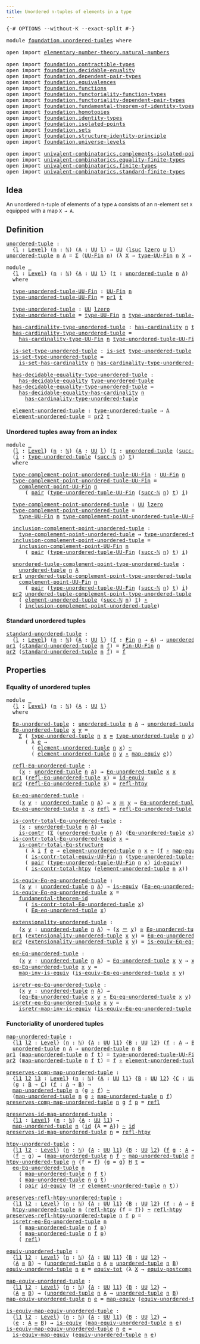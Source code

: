 ```yaml
---
title: Unordered n-tuples of elements in a type
---
```


<pre class="Agda"><a id="66" class="Symbol">{-#</a> <a id="70" class="Keyword">OPTIONS</a> <a id="78" class="Pragma">--without-K</a> <a id="90" class="Pragma">--exact-split</a> <a id="104" class="Symbol">#-}</a>

<a id="109" class="Keyword">module</a> <a id="116" href="foundation.unordered-tuples.html" class="Module">foundation.unordered-tuples</a> <a id="144" class="Keyword">where</a>

<a id="151" class="Keyword">open</a> <a id="156" class="Keyword">import</a> <a id="163" href="elementary-number-theory.natural-numbers.html" class="Module">elementary-number-theory.natural-numbers</a>

<a id="205" class="Keyword">open</a> <a id="210" class="Keyword">import</a> <a id="217" href="foundation.contractible-types.html" class="Module">foundation.contractible-types</a>
<a id="247" class="Keyword">open</a> <a id="252" class="Keyword">import</a> <a id="259" href="foundation.decidable-equality.html" class="Module">foundation.decidable-equality</a>
<a id="289" class="Keyword">open</a> <a id="294" class="Keyword">import</a> <a id="301" href="foundation.dependent-pair-types.html" class="Module">foundation.dependent-pair-types</a>
<a id="333" class="Keyword">open</a> <a id="338" class="Keyword">import</a> <a id="345" href="foundation.equivalences.html" class="Module">foundation.equivalences</a>
<a id="369" class="Keyword">open</a> <a id="374" class="Keyword">import</a> <a id="381" href="foundation.functions.html" class="Module">foundation.functions</a>
<a id="402" class="Keyword">open</a> <a id="407" class="Keyword">import</a> <a id="414" href="foundation.functoriality-function-types.html" class="Module">foundation.functoriality-function-types</a>
<a id="454" class="Keyword">open</a> <a id="459" class="Keyword">import</a> <a id="466" href="foundation.functoriality-dependent-pair-types.html" class="Module">foundation.functoriality-dependent-pair-types</a>
<a id="512" class="Keyword">open</a> <a id="517" class="Keyword">import</a> <a id="524" href="foundation.fundamental-theorem-of-identity-types.html" class="Module">foundation.fundamental-theorem-of-identity-types</a>
<a id="573" class="Keyword">open</a> <a id="578" class="Keyword">import</a> <a id="585" href="foundation.homotopies.html" class="Module">foundation.homotopies</a>
<a id="607" class="Keyword">open</a> <a id="612" class="Keyword">import</a> <a id="619" href="foundation.identity-types.html" class="Module">foundation.identity-types</a>
<a id="645" class="Keyword">open</a> <a id="650" class="Keyword">import</a> <a id="657" href="foundation.isolated-points.html" class="Module">foundation.isolated-points</a>
<a id="684" class="Keyword">open</a> <a id="689" class="Keyword">import</a> <a id="696" href="foundation.sets.html" class="Module">foundation.sets</a>
<a id="712" class="Keyword">open</a> <a id="717" class="Keyword">import</a> <a id="724" href="foundation.structure-identity-principle.html" class="Module">foundation.structure-identity-principle</a>
<a id="764" class="Keyword">open</a> <a id="769" class="Keyword">import</a> <a id="776" href="foundation.universe-levels.html" class="Module">foundation.universe-levels</a>

<a id="804" class="Keyword">open</a> <a id="809" class="Keyword">import</a> <a id="816" href="univalent-combinatorics.complements-isolated-points.html" class="Module">univalent-combinatorics.complements-isolated-points</a>
<a id="868" class="Keyword">open</a> <a id="873" class="Keyword">import</a> <a id="880" href="univalent-combinatorics.equality-finite-types.html" class="Module">univalent-combinatorics.equality-finite-types</a>
<a id="926" class="Keyword">open</a> <a id="931" class="Keyword">import</a> <a id="938" href="univalent-combinatorics.finite-types.html" class="Module">univalent-combinatorics.finite-types</a>
<a id="975" class="Keyword">open</a> <a id="980" class="Keyword">import</a> <a id="987" href="univalent-combinatorics.standard-finite-types.html" class="Module">univalent-combinatorics.standard-finite-types</a>
</pre>
## Idea

An unordered n-tuple of elements of a type `A` consists of an n-element set `X` equipped with a map `X → A`.

## Definition

<pre class="Agda"><a id="unordered-tuple"></a><a id="1180" href="foundation.unordered-tuples.html#1180" class="Function">unordered-tuple</a> <a id="1196" class="Symbol">:</a>
  <a id="1200" class="Symbol">{</a><a id="1201" href="foundation.unordered-tuples.html#1201" class="Bound">l</a> <a id="1203" class="Symbol">:</a> <a id="1205" href="Agda.Primitive.html#597" class="Postulate">Level</a><a id="1210" class="Symbol">}</a> <a id="1212" class="Symbol">(</a><a id="1213" href="foundation.unordered-tuples.html#1213" class="Bound">n</a> <a id="1215" class="Symbol">:</a> <a id="1217" href="elementary-number-theory.natural-numbers.html#1530" class="Datatype">ℕ</a><a id="1218" class="Symbol">)</a> <a id="1220" class="Symbol">(</a><a id="1221" href="foundation.unordered-tuples.html#1221" class="Bound">A</a> <a id="1223" class="Symbol">:</a> <a id="1225" href="foundation-core.universe-levels.html#235" class="Primitive">UU</a> <a id="1228" href="foundation.unordered-tuples.html#1201" class="Bound">l</a><a id="1229" class="Symbol">)</a> <a id="1231" class="Symbol">→</a> <a id="1233" href="foundation-core.universe-levels.html#235" class="Primitive">UU</a> <a id="1236" class="Symbol">(</a><a id="1237" href="Agda.Primitive.html#780" class="Primitive">lsuc</a> <a id="1242" href="Agda.Primitive.html#764" class="Primitive">lzero</a> <a id="1248" href="Agda.Primitive.html#810" class="Primitive Operator">⊔</a> <a id="1250" href="foundation.unordered-tuples.html#1201" class="Bound">l</a><a id="1251" class="Symbol">)</a>
<a id="1253" href="foundation.unordered-tuples.html#1180" class="Function">unordered-tuple</a> <a id="1269" href="foundation.unordered-tuples.html#1269" class="Bound">n</a> <a id="1271" href="foundation.unordered-tuples.html#1271" class="Bound">A</a> <a id="1273" class="Symbol">=</a> <a id="1275" href="foundation-core.dependent-pair-types.html#515" class="Record">Σ</a> <a id="1277" class="Symbol">(</a><a id="1278" href="univalent-combinatorics.finite-types.html#5852" class="Function">UU-Fin</a> <a id="1285" href="foundation.unordered-tuples.html#1269" class="Bound">n</a><a id="1286" class="Symbol">)</a> <a id="1288" class="Symbol">(λ</a> <a id="1291" href="foundation.unordered-tuples.html#1291" class="Bound">X</a> <a id="1293" class="Symbol">→</a> <a id="1295" href="univalent-combinatorics.finite-types.html#5914" class="Function">type-UU-Fin</a> <a id="1307" href="foundation.unordered-tuples.html#1269" class="Bound">n</a> <a id="1309" href="foundation.unordered-tuples.html#1291" class="Bound">X</a> <a id="1311" class="Symbol">→</a> <a id="1313" href="foundation.unordered-tuples.html#1271" class="Bound">A</a><a id="1314" class="Symbol">)</a>

<a id="1317" class="Keyword">module</a> <a id="1324" href="foundation.unordered-tuples.html#1324" class="Module">_</a>
  <a id="1328" class="Symbol">{</a><a id="1329" href="foundation.unordered-tuples.html#1329" class="Bound">l</a> <a id="1331" class="Symbol">:</a> <a id="1333" href="Agda.Primitive.html#597" class="Postulate">Level</a><a id="1338" class="Symbol">}</a> <a id="1340" class="Symbol">(</a><a id="1341" href="foundation.unordered-tuples.html#1341" class="Bound">n</a> <a id="1343" class="Symbol">:</a> <a id="1345" href="elementary-number-theory.natural-numbers.html#1530" class="Datatype">ℕ</a><a id="1346" class="Symbol">)</a> <a id="1348" class="Symbol">{</a><a id="1349" href="foundation.unordered-tuples.html#1349" class="Bound">A</a> <a id="1351" class="Symbol">:</a> <a id="1353" href="foundation-core.universe-levels.html#235" class="Primitive">UU</a> <a id="1356" href="foundation.unordered-tuples.html#1329" class="Bound">l</a><a id="1357" class="Symbol">}</a> <a id="1359" class="Symbol">(</a><a id="1360" href="foundation.unordered-tuples.html#1360" class="Bound">t</a> <a id="1362" class="Symbol">:</a> <a id="1364" href="foundation.unordered-tuples.html#1180" class="Function">unordered-tuple</a> <a id="1380" href="foundation.unordered-tuples.html#1341" class="Bound">n</a> <a id="1382" href="foundation.unordered-tuples.html#1349" class="Bound">A</a><a id="1383" class="Symbol">)</a>
  <a id="1387" class="Keyword">where</a>

  <a id="1396" href="foundation.unordered-tuples.html#1396" class="Function">type-unordered-tuple-UU-Fin</a> <a id="1424" class="Symbol">:</a> <a id="1426" href="univalent-combinatorics.finite-types.html#5852" class="Function">UU-Fin</a> <a id="1433" href="foundation.unordered-tuples.html#1341" class="Bound">n</a>
  <a id="1437" href="foundation.unordered-tuples.html#1396" class="Function">type-unordered-tuple-UU-Fin</a> <a id="1465" class="Symbol">=</a> <a id="1467" href="foundation-core.dependent-pair-types.html#605" class="Field">pr1</a> <a id="1471" href="foundation.unordered-tuples.html#1360" class="Bound">t</a>

  <a id="1476" href="foundation.unordered-tuples.html#1476" class="Function">type-unordered-tuple</a> <a id="1497" class="Symbol">:</a> <a id="1499" href="foundation-core.universe-levels.html#235" class="Primitive">UU</a> <a id="1502" href="Agda.Primitive.html#764" class="Primitive">lzero</a>
  <a id="1510" href="foundation.unordered-tuples.html#1476" class="Function">type-unordered-tuple</a> <a id="1531" class="Symbol">=</a> <a id="1533" href="univalent-combinatorics.finite-types.html#5914" class="Function">type-UU-Fin</a> <a id="1545" href="foundation.unordered-tuples.html#1341" class="Bound">n</a> <a id="1547" href="foundation.unordered-tuples.html#1396" class="Function">type-unordered-tuple-UU-Fin</a>

  <a id="1578" href="foundation.unordered-tuples.html#1578" class="Function">has-cardinality-type-unordered-tuple</a> <a id="1615" class="Symbol">:</a> <a id="1617" href="univalent-combinatorics.finite-types.html#5208" class="Function">has-cardinality</a> <a id="1633" href="foundation.unordered-tuples.html#1341" class="Bound">n</a> <a id="1635" href="foundation.unordered-tuples.html#1476" class="Function">type-unordered-tuple</a>
  <a id="1658" href="foundation.unordered-tuples.html#1578" class="Function">has-cardinality-type-unordered-tuple</a> <a id="1695" class="Symbol">=</a>
    <a id="1701" href="univalent-combinatorics.finite-types.html#5994" class="Function">has-cardinality-type-UU-Fin</a> <a id="1729" href="foundation.unordered-tuples.html#1341" class="Bound">n</a> <a id="1731" href="foundation.unordered-tuples.html#1396" class="Function">type-unordered-tuple-UU-Fin</a>

  <a id="1762" href="foundation.unordered-tuples.html#1762" class="Function">is-set-type-unordered-tuple</a> <a id="1790" class="Symbol">:</a> <a id="1792" href="foundation-core.sets.html#1113" class="Function">is-set</a> <a id="1799" href="foundation.unordered-tuples.html#1476" class="Function">type-unordered-tuple</a>
  <a id="1822" href="foundation.unordered-tuples.html#1762" class="Function">is-set-type-unordered-tuple</a> <a id="1850" class="Symbol">=</a>
    <a id="1856" href="univalent-combinatorics.finite-types.html#14885" class="Function">is-set-has-cardinality</a> <a id="1879" href="foundation.unordered-tuples.html#1341" class="Bound">n</a> <a id="1881" href="foundation.unordered-tuples.html#1578" class="Function">has-cardinality-type-unordered-tuple</a>

  <a id="1921" href="foundation.unordered-tuples.html#1921" class="Function">has-decidable-equality-type-unordered-tuple</a> <a id="1965" class="Symbol">:</a>
    <a id="1971" href="foundation.decidable-equality.html#1796" class="Function">has-decidable-equality</a> <a id="1994" href="foundation.unordered-tuples.html#1476" class="Function">type-unordered-tuple</a>
  <a id="2017" href="foundation.unordered-tuples.html#1921" class="Function">has-decidable-equality-type-unordered-tuple</a> <a id="2061" class="Symbol">=</a>
    <a id="2067" href="univalent-combinatorics.equality-finite-types.html#2182" class="Function">has-decidable-equality-has-cardinality</a> <a id="2106" href="foundation.unordered-tuples.html#1341" class="Bound">n</a>
      <a id="2114" href="foundation.unordered-tuples.html#1578" class="Function">has-cardinality-type-unordered-tuple</a>
      
  <a id="2160" href="foundation.unordered-tuples.html#2160" class="Function">element-unordered-tuple</a> <a id="2184" class="Symbol">:</a> <a id="2186" href="foundation.unordered-tuples.html#1476" class="Function">type-unordered-tuple</a> <a id="2207" class="Symbol">→</a> <a id="2209" href="foundation.unordered-tuples.html#1349" class="Bound">A</a>
  <a id="2213" href="foundation.unordered-tuples.html#2160" class="Function">element-unordered-tuple</a> <a id="2237" class="Symbol">=</a> <a id="2239" href="foundation-core.dependent-pair-types.html#617" class="Field">pr2</a> <a id="2243" href="foundation.unordered-tuples.html#1360" class="Bound">t</a>
</pre>
### Unordered tuples away from an index

<pre class="Agda"><a id="2299" class="Keyword">module</a> <a id="2306" href="foundation.unordered-tuples.html#2306" class="Module">_</a>
  <a id="2310" class="Symbol">{</a><a id="2311" href="foundation.unordered-tuples.html#2311" class="Bound">l</a> <a id="2313" class="Symbol">:</a> <a id="2315" href="Agda.Primitive.html#597" class="Postulate">Level</a><a id="2320" class="Symbol">}</a> <a id="2322" class="Symbol">(</a><a id="2323" href="foundation.unordered-tuples.html#2323" class="Bound">n</a> <a id="2325" class="Symbol">:</a> <a id="2327" href="elementary-number-theory.natural-numbers.html#1530" class="Datatype">ℕ</a><a id="2328" class="Symbol">)</a> <a id="2330" class="Symbol">{</a><a id="2331" href="foundation.unordered-tuples.html#2331" class="Bound">A</a> <a id="2333" class="Symbol">:</a> <a id="2335" href="foundation-core.universe-levels.html#235" class="Primitive">UU</a> <a id="2338" href="foundation.unordered-tuples.html#2311" class="Bound">l</a><a id="2339" class="Symbol">}</a> <a id="2341" class="Symbol">(</a><a id="2342" href="foundation.unordered-tuples.html#2342" class="Bound">t</a> <a id="2344" class="Symbol">:</a> <a id="2346" href="foundation.unordered-tuples.html#1180" class="Function">unordered-tuple</a> <a id="2362" class="Symbol">(</a><a id="2363" href="elementary-number-theory.natural-numbers.html#1564" class="InductiveConstructor">succ-ℕ</a> <a id="2370" href="foundation.unordered-tuples.html#2323" class="Bound">n</a><a id="2371" class="Symbol">)</a> <a id="2373" href="foundation.unordered-tuples.html#2331" class="Bound">A</a><a id="2374" class="Symbol">)</a>
  <a id="2378" class="Symbol">(</a><a id="2379" href="foundation.unordered-tuples.html#2379" class="Bound">i</a> <a id="2381" class="Symbol">:</a> <a id="2383" href="foundation.unordered-tuples.html#1476" class="Function">type-unordered-tuple</a> <a id="2404" class="Symbol">(</a><a id="2405" href="elementary-number-theory.natural-numbers.html#1564" class="InductiveConstructor">succ-ℕ</a> <a id="2412" href="foundation.unordered-tuples.html#2323" class="Bound">n</a><a id="2413" class="Symbol">)</a> <a id="2415" href="foundation.unordered-tuples.html#2342" class="Bound">t</a><a id="2416" class="Symbol">)</a>
  <a id="2420" class="Keyword">where</a>

  <a id="2429" href="foundation.unordered-tuples.html#2429" class="Function">type-complement-point-unordered-tuple-UU-Fin</a> <a id="2474" class="Symbol">:</a> <a id="2476" href="univalent-combinatorics.finite-types.html#5852" class="Function">UU-Fin</a> <a id="2483" href="foundation.unordered-tuples.html#2323" class="Bound">n</a>
  <a id="2487" href="foundation.unordered-tuples.html#2429" class="Function">type-complement-point-unordered-tuple-UU-Fin</a> <a id="2532" class="Symbol">=</a>
    <a id="2538" href="univalent-combinatorics.complements-isolated-points.html#4996" class="Function">complement-point-UU-Fin</a> <a id="2562" href="foundation.unordered-tuples.html#2323" class="Bound">n</a>
      <a id="2570" class="Symbol">(</a> <a id="2572" href="foundation-core.dependent-pair-types.html#588" class="InductiveConstructor">pair</a> <a id="2577" class="Symbol">(</a><a id="2578" href="foundation.unordered-tuples.html#1396" class="Function">type-unordered-tuple-UU-Fin</a> <a id="2606" class="Symbol">(</a><a id="2607" href="elementary-number-theory.natural-numbers.html#1564" class="InductiveConstructor">succ-ℕ</a> <a id="2614" href="foundation.unordered-tuples.html#2323" class="Bound">n</a><a id="2615" class="Symbol">)</a> <a id="2617" href="foundation.unordered-tuples.html#2342" class="Bound">t</a><a id="2618" class="Symbol">)</a> <a id="2620" href="foundation.unordered-tuples.html#2379" class="Bound">i</a><a id="2621" class="Symbol">)</a>

  <a id="2626" href="foundation.unordered-tuples.html#2626" class="Function">type-complement-point-unordered-tuple</a> <a id="2664" class="Symbol">:</a> <a id="2666" href="foundation-core.universe-levels.html#235" class="Primitive">UU</a> <a id="2669" href="Agda.Primitive.html#764" class="Primitive">lzero</a>
  <a id="2677" href="foundation.unordered-tuples.html#2626" class="Function">type-complement-point-unordered-tuple</a> <a id="2715" class="Symbol">=</a>
    <a id="2721" href="univalent-combinatorics.finite-types.html#5914" class="Function">type-UU-Fin</a> <a id="2733" href="foundation.unordered-tuples.html#2323" class="Bound">n</a> <a id="2735" href="foundation.unordered-tuples.html#2429" class="Function">type-complement-point-unordered-tuple-UU-Fin</a>

  <a id="2783" href="foundation.unordered-tuples.html#2783" class="Function">inclusion-complement-point-unordered-tuple</a> <a id="2826" class="Symbol">:</a>
    <a id="2832" href="foundation.unordered-tuples.html#2626" class="Function">type-complement-point-unordered-tuple</a> <a id="2870" class="Symbol">→</a> <a id="2872" href="foundation.unordered-tuples.html#1476" class="Function">type-unordered-tuple</a> <a id="2893" class="Symbol">(</a><a id="2894" href="elementary-number-theory.natural-numbers.html#1564" class="InductiveConstructor">succ-ℕ</a> <a id="2901" href="foundation.unordered-tuples.html#2323" class="Bound">n</a><a id="2902" class="Symbol">)</a> <a id="2904" href="foundation.unordered-tuples.html#2342" class="Bound">t</a>
  <a id="2908" href="foundation.unordered-tuples.html#2783" class="Function">inclusion-complement-point-unordered-tuple</a> <a id="2951" class="Symbol">=</a>
    <a id="2957" href="univalent-combinatorics.complements-isolated-points.html#5153" class="Function">inclusion-complement-point-UU-Fin</a> <a id="2991" href="foundation.unordered-tuples.html#2323" class="Bound">n</a>
      <a id="2999" class="Symbol">(</a> <a id="3001" href="foundation-core.dependent-pair-types.html#588" class="InductiveConstructor">pair</a> <a id="3006" class="Symbol">(</a><a id="3007" href="foundation.unordered-tuples.html#1396" class="Function">type-unordered-tuple-UU-Fin</a> <a id="3035" class="Symbol">(</a><a id="3036" href="elementary-number-theory.natural-numbers.html#1564" class="InductiveConstructor">succ-ℕ</a> <a id="3043" href="foundation.unordered-tuples.html#2323" class="Bound">n</a><a id="3044" class="Symbol">)</a> <a id="3046" href="foundation.unordered-tuples.html#2342" class="Bound">t</a><a id="3047" class="Symbol">)</a> <a id="3049" href="foundation.unordered-tuples.html#2379" class="Bound">i</a><a id="3050" class="Symbol">)</a>

  <a id="3055" href="foundation.unordered-tuples.html#3055" class="Function">unordered-tuple-complement-point-type-unordered-tuple</a> <a id="3109" class="Symbol">:</a>
    <a id="3115" href="foundation.unordered-tuples.html#1180" class="Function">unordered-tuple</a> <a id="3131" href="foundation.unordered-tuples.html#2323" class="Bound">n</a> <a id="3133" href="foundation.unordered-tuples.html#2331" class="Bound">A</a>
  <a id="3137" href="foundation-core.dependent-pair-types.html#605" class="Field">pr1</a> <a id="3141" href="foundation.unordered-tuples.html#3055" class="Function">unordered-tuple-complement-point-type-unordered-tuple</a> <a id="3195" class="Symbol">=</a>
    <a id="3201" href="univalent-combinatorics.complements-isolated-points.html#4996" class="Function">complement-point-UU-Fin</a> <a id="3225" href="foundation.unordered-tuples.html#2323" class="Bound">n</a>
      <a id="3233" class="Symbol">(</a> <a id="3235" href="foundation-core.dependent-pair-types.html#588" class="InductiveConstructor">pair</a> <a id="3240" class="Symbol">(</a><a id="3241" href="foundation.unordered-tuples.html#1396" class="Function">type-unordered-tuple-UU-Fin</a> <a id="3269" class="Symbol">(</a><a id="3270" href="elementary-number-theory.natural-numbers.html#1564" class="InductiveConstructor">succ-ℕ</a> <a id="3277" href="foundation.unordered-tuples.html#2323" class="Bound">n</a><a id="3278" class="Symbol">)</a> <a id="3280" href="foundation.unordered-tuples.html#2342" class="Bound">t</a><a id="3281" class="Symbol">)</a> <a id="3283" href="foundation.unordered-tuples.html#2379" class="Bound">i</a><a id="3284" class="Symbol">)</a>
  <a id="3288" href="foundation-core.dependent-pair-types.html#617" class="Field">pr2</a> <a id="3292" href="foundation.unordered-tuples.html#3055" class="Function">unordered-tuple-complement-point-type-unordered-tuple</a> <a id="3346" class="Symbol">=</a>
    <a id="3352" class="Symbol">(</a> <a id="3354" href="foundation.unordered-tuples.html#2160" class="Function">element-unordered-tuple</a> <a id="3378" class="Symbol">(</a><a id="3379" href="elementary-number-theory.natural-numbers.html#1564" class="InductiveConstructor">succ-ℕ</a> <a id="3386" href="foundation.unordered-tuples.html#2323" class="Bound">n</a><a id="3387" class="Symbol">)</a> <a id="3389" href="foundation.unordered-tuples.html#2342" class="Bound">t</a><a id="3390" class="Symbol">)</a> <a id="3392" href="foundation-core.functions.html#420" class="Function Operator">∘</a>
    <a id="3398" class="Symbol">(</a> <a id="3400" href="foundation.unordered-tuples.html#2783" class="Function">inclusion-complement-point-unordered-tuple</a><a id="3442" class="Symbol">)</a>
</pre>
### Standard unordered tuples

<pre class="Agda"><a id="standard-unordered-tuple"></a><a id="3488" href="foundation.unordered-tuples.html#3488" class="Function">standard-unordered-tuple</a> <a id="3513" class="Symbol">:</a>
  <a id="3517" class="Symbol">{</a><a id="3518" href="foundation.unordered-tuples.html#3518" class="Bound">l</a> <a id="3520" class="Symbol">:</a> <a id="3522" href="Agda.Primitive.html#597" class="Postulate">Level</a><a id="3527" class="Symbol">}</a> <a id="3529" class="Symbol">(</a><a id="3530" href="foundation.unordered-tuples.html#3530" class="Bound">n</a> <a id="3532" class="Symbol">:</a> <a id="3534" href="elementary-number-theory.natural-numbers.html#1530" class="Datatype">ℕ</a><a id="3535" class="Symbol">)</a> <a id="3537" class="Symbol">{</a><a id="3538" href="foundation.unordered-tuples.html#3538" class="Bound">A</a> <a id="3540" class="Symbol">:</a> <a id="3542" href="foundation-core.universe-levels.html#235" class="Primitive">UU</a> <a id="3545" href="foundation.unordered-tuples.html#3518" class="Bound">l</a><a id="3546" class="Symbol">}</a> <a id="3548" class="Symbol">(</a><a id="3549" href="foundation.unordered-tuples.html#3549" class="Bound">f</a> <a id="3551" class="Symbol">:</a> <a id="3553" href="univalent-combinatorics.standard-finite-types.html#2393" class="Function">Fin</a> <a id="3557" href="foundation.unordered-tuples.html#3530" class="Bound">n</a> <a id="3559" class="Symbol">→</a> <a id="3561" href="foundation.unordered-tuples.html#3538" class="Bound">A</a><a id="3562" class="Symbol">)</a> <a id="3564" class="Symbol">→</a> <a id="3566" href="foundation.unordered-tuples.html#1180" class="Function">unordered-tuple</a> <a id="3582" href="foundation.unordered-tuples.html#3530" class="Bound">n</a> <a id="3584" href="foundation.unordered-tuples.html#3538" class="Bound">A</a>
<a id="3586" href="foundation-core.dependent-pair-types.html#605" class="Field">pr1</a> <a id="3590" class="Symbol">(</a><a id="3591" href="foundation.unordered-tuples.html#3488" class="Function">standard-unordered-tuple</a> <a id="3616" href="foundation.unordered-tuples.html#3616" class="Bound">n</a> <a id="3618" href="foundation.unordered-tuples.html#3618" class="Bound">f</a><a id="3619" class="Symbol">)</a> <a id="3621" class="Symbol">=</a> <a id="3623" href="univalent-combinatorics.finite-types.html#9696" class="Function">Fin-UU-Fin</a> <a id="3634" href="foundation.unordered-tuples.html#3616" class="Bound">n</a>
<a id="3636" href="foundation-core.dependent-pair-types.html#617" class="Field">pr2</a> <a id="3640" class="Symbol">(</a><a id="3641" href="foundation.unordered-tuples.html#3488" class="Function">standard-unordered-tuple</a> <a id="3666" href="foundation.unordered-tuples.html#3666" class="Bound">n</a> <a id="3668" href="foundation.unordered-tuples.html#3668" class="Bound">f</a><a id="3669" class="Symbol">)</a> <a id="3671" class="Symbol">=</a> <a id="3673" href="foundation.unordered-tuples.html#3668" class="Bound">f</a>
</pre>
## Properties

### Equality of unordered tuples

<pre class="Agda"><a id="3737" class="Keyword">module</a> <a id="3744" href="foundation.unordered-tuples.html#3744" class="Module">_</a>
  <a id="3748" class="Symbol">{</a><a id="3749" href="foundation.unordered-tuples.html#3749" class="Bound">l</a> <a id="3751" class="Symbol">:</a> <a id="3753" href="Agda.Primitive.html#597" class="Postulate">Level</a><a id="3758" class="Symbol">}</a> <a id="3760" class="Symbol">(</a><a id="3761" href="foundation.unordered-tuples.html#3761" class="Bound">n</a> <a id="3763" class="Symbol">:</a> <a id="3765" href="elementary-number-theory.natural-numbers.html#1530" class="Datatype">ℕ</a><a id="3766" class="Symbol">)</a> <a id="3768" class="Symbol">{</a><a id="3769" href="foundation.unordered-tuples.html#3769" class="Bound">A</a> <a id="3771" class="Symbol">:</a> <a id="3773" href="foundation-core.universe-levels.html#235" class="Primitive">UU</a> <a id="3776" href="foundation.unordered-tuples.html#3749" class="Bound">l</a><a id="3777" class="Symbol">}</a>
  <a id="3781" class="Keyword">where</a>
  
  <a id="3792" href="foundation.unordered-tuples.html#3792" class="Function">Eq-unordered-tuple</a> <a id="3811" class="Symbol">:</a> <a id="3813" href="foundation.unordered-tuples.html#1180" class="Function">unordered-tuple</a> <a id="3829" href="foundation.unordered-tuples.html#3761" class="Bound">n</a> <a id="3831" href="foundation.unordered-tuples.html#3769" class="Bound">A</a> <a id="3833" class="Symbol">→</a> <a id="3835" href="foundation.unordered-tuples.html#1180" class="Function">unordered-tuple</a> <a id="3851" href="foundation.unordered-tuples.html#3761" class="Bound">n</a> <a id="3853" href="foundation.unordered-tuples.html#3769" class="Bound">A</a> <a id="3855" class="Symbol">→</a> <a id="3857" href="foundation-core.universe-levels.html#235" class="Primitive">UU</a> <a id="3860" href="foundation.unordered-tuples.html#3749" class="Bound">l</a>
  <a id="3864" href="foundation.unordered-tuples.html#3792" class="Function">Eq-unordered-tuple</a> <a id="3883" href="foundation.unordered-tuples.html#3883" class="Bound">x</a> <a id="3885" href="foundation.unordered-tuples.html#3885" class="Bound">y</a> <a id="3887" class="Symbol">=</a>
    <a id="3893" href="foundation-core.dependent-pair-types.html#515" class="Record">Σ</a> <a id="3895" class="Symbol">(</a> <a id="3897" href="foundation.unordered-tuples.html#1476" class="Function">type-unordered-tuple</a> <a id="3918" href="foundation.unordered-tuples.html#3761" class="Bound">n</a> <a id="3920" href="foundation.unordered-tuples.html#3883" class="Bound">x</a> <a id="3922" href="foundation-core.equivalences.html#1621" class="Function Operator">≃</a> <a id="3924" href="foundation.unordered-tuples.html#1476" class="Function">type-unordered-tuple</a> <a id="3945" href="foundation.unordered-tuples.html#3761" class="Bound">n</a> <a id="3947" href="foundation.unordered-tuples.html#3885" class="Bound">y</a><a id="3948" class="Symbol">)</a>
      <a id="3956" class="Symbol">(</a> <a id="3958" class="Symbol">λ</a> <a id="3960" href="foundation.unordered-tuples.html#3960" class="Bound">e</a> <a id="3962" class="Symbol">→</a>
        <a id="3972" class="Symbol">(</a> <a id="3974" href="foundation.unordered-tuples.html#2160" class="Function">element-unordered-tuple</a> <a id="3998" href="foundation.unordered-tuples.html#3761" class="Bound">n</a> <a id="4000" href="foundation.unordered-tuples.html#3883" class="Bound">x</a><a id="4001" class="Symbol">)</a> <a id="4003" href="foundation-core.homotopies.html#1249" class="Function Operator">~</a>
        <a id="4013" class="Symbol">(</a> <a id="4015" href="foundation.unordered-tuples.html#2160" class="Function">element-unordered-tuple</a> <a id="4039" href="foundation.unordered-tuples.html#3761" class="Bound">n</a> <a id="4041" href="foundation.unordered-tuples.html#3885" class="Bound">y</a> <a id="4043" href="foundation-core.functions.html#420" class="Function Operator">∘</a> <a id="4045" href="foundation-core.equivalences.html#1821" class="Function">map-equiv</a> <a id="4055" href="foundation.unordered-tuples.html#3960" class="Bound">e</a><a id="4056" class="Symbol">))</a>

  <a id="4062" href="foundation.unordered-tuples.html#4062" class="Function">refl-Eq-unordered-tuple</a> <a id="4086" class="Symbol">:</a>
    <a id="4092" class="Symbol">(</a><a id="4093" href="foundation.unordered-tuples.html#4093" class="Bound">x</a> <a id="4095" class="Symbol">:</a> <a id="4097" href="foundation.unordered-tuples.html#1180" class="Function">unordered-tuple</a> <a id="4113" href="foundation.unordered-tuples.html#3761" class="Bound">n</a> <a id="4115" href="foundation.unordered-tuples.html#3769" class="Bound">A</a><a id="4116" class="Symbol">)</a> <a id="4118" class="Symbol">→</a> <a id="4120" href="foundation.unordered-tuples.html#3792" class="Function">Eq-unordered-tuple</a> <a id="4139" href="foundation.unordered-tuples.html#4093" class="Bound">x</a> <a id="4141" href="foundation.unordered-tuples.html#4093" class="Bound">x</a>
  <a id="4145" href="foundation-core.dependent-pair-types.html#605" class="Field">pr1</a> <a id="4149" class="Symbol">(</a><a id="4150" href="foundation.unordered-tuples.html#4062" class="Function">refl-Eq-unordered-tuple</a> <a id="4174" href="foundation.unordered-tuples.html#4174" class="Bound">x</a><a id="4175" class="Symbol">)</a> <a id="4177" class="Symbol">=</a> <a id="4179" href="foundation-core.equivalences.html#2494" class="Function">id-equiv</a>
  <a id="4190" href="foundation-core.dependent-pair-types.html#617" class="Field">pr2</a> <a id="4194" class="Symbol">(</a><a id="4195" href="foundation.unordered-tuples.html#4062" class="Function">refl-Eq-unordered-tuple</a> <a id="4219" href="foundation.unordered-tuples.html#4219" class="Bound">x</a><a id="4220" class="Symbol">)</a> <a id="4222" class="Symbol">=</a> <a id="4224" href="foundation-core.homotopies.html#1368" class="Function">refl-htpy</a>

  <a id="4237" href="foundation.unordered-tuples.html#4237" class="Function">Eq-eq-unordered-tuple</a> <a id="4259" class="Symbol">:</a>
    <a id="4265" class="Symbol">(</a><a id="4266" href="foundation.unordered-tuples.html#4266" class="Bound">x</a> <a id="4268" href="foundation.unordered-tuples.html#4268" class="Bound">y</a> <a id="4270" class="Symbol">:</a> <a id="4272" href="foundation.unordered-tuples.html#1180" class="Function">unordered-tuple</a> <a id="4288" href="foundation.unordered-tuples.html#3761" class="Bound">n</a> <a id="4290" href="foundation.unordered-tuples.html#3769" class="Bound">A</a><a id="4291" class="Symbol">)</a> <a id="4293" class="Symbol">→</a> <a id="4295" href="foundation.unordered-tuples.html#4266" class="Bound">x</a> <a id="4297" href="foundation-core.identity-types.html#1865" class="Function Operator">＝</a> <a id="4299" href="foundation.unordered-tuples.html#4268" class="Bound">y</a> <a id="4301" class="Symbol">→</a> <a id="4303" href="foundation.unordered-tuples.html#3792" class="Function">Eq-unordered-tuple</a> <a id="4322" href="foundation.unordered-tuples.html#4266" class="Bound">x</a> <a id="4324" href="foundation.unordered-tuples.html#4268" class="Bound">y</a>
  <a id="4328" href="foundation.unordered-tuples.html#4237" class="Function">Eq-eq-unordered-tuple</a> <a id="4350" href="foundation.unordered-tuples.html#4350" class="Bound">x</a> <a id="4352" class="DottedPattern Symbol">.</a><a id="4353" href="foundation.unordered-tuples.html#4350" class="DottedPattern Bound">x</a> <a id="4355" href="foundation-core.identity-types.html#1820" class="InductiveConstructor">refl</a> <a id="4360" class="Symbol">=</a> <a id="4362" href="foundation.unordered-tuples.html#4062" class="Function">refl-Eq-unordered-tuple</a> <a id="4386" href="foundation.unordered-tuples.html#4350" class="Bound">x</a>

  <a id="4391" href="foundation.unordered-tuples.html#4391" class="Function">is-contr-total-Eq-unordered-tuple</a> <a id="4425" class="Symbol">:</a>
    <a id="4431" class="Symbol">(</a><a id="4432" href="foundation.unordered-tuples.html#4432" class="Bound">x</a> <a id="4434" class="Symbol">:</a> <a id="4436" href="foundation.unordered-tuples.html#1180" class="Function">unordered-tuple</a> <a id="4452" href="foundation.unordered-tuples.html#3761" class="Bound">n</a> <a id="4454" href="foundation.unordered-tuples.html#3769" class="Bound">A</a><a id="4455" class="Symbol">)</a> <a id="4457" class="Symbol">→</a>
    <a id="4463" href="foundation-core.contractible-types.html#1006" class="Function">is-contr</a> <a id="4472" class="Symbol">(</a><a id="4473" href="foundation-core.dependent-pair-types.html#515" class="Record">Σ</a> <a id="4475" class="Symbol">(</a><a id="4476" href="foundation.unordered-tuples.html#1180" class="Function">unordered-tuple</a> <a id="4492" href="foundation.unordered-tuples.html#3761" class="Bound">n</a> <a id="4494" href="foundation.unordered-tuples.html#3769" class="Bound">A</a><a id="4495" class="Symbol">)</a> <a id="4497" class="Symbol">(</a><a id="4498" href="foundation.unordered-tuples.html#3792" class="Function">Eq-unordered-tuple</a> <a id="4517" href="foundation.unordered-tuples.html#4432" class="Bound">x</a><a id="4518" class="Symbol">))</a>
  <a id="4523" href="foundation.unordered-tuples.html#4391" class="Function">is-contr-total-Eq-unordered-tuple</a> <a id="4557" href="foundation.unordered-tuples.html#4557" class="Bound">x</a> <a id="4559" class="Symbol">=</a>
    <a id="4565" href="foundation.structure-identity-principle.html#1355" class="Function">is-contr-total-Eq-structure</a>
      <a id="4599" class="Symbol">(</a> <a id="4601" class="Symbol">λ</a> <a id="4603" href="foundation.unordered-tuples.html#4603" class="Bound">i</a> <a id="4605" href="foundation.unordered-tuples.html#4605" class="Bound">f</a> <a id="4607" href="foundation.unordered-tuples.html#4607" class="Bound">e</a> <a id="4609" class="Symbol">→</a> <a id="4611" href="foundation.unordered-tuples.html#2160" class="Function">element-unordered-tuple</a> <a id="4635" href="foundation.unordered-tuples.html#3761" class="Bound">n</a> <a id="4637" href="foundation.unordered-tuples.html#4557" class="Bound">x</a> <a id="4639" href="foundation-core.homotopies.html#1249" class="Function Operator">~</a> <a id="4641" class="Symbol">(</a><a id="4642" href="foundation.unordered-tuples.html#4605" class="Bound">f</a> <a id="4644" href="foundation-core.functions.html#420" class="Function Operator">∘</a> <a id="4646" href="foundation-core.equivalences.html#1821" class="Function">map-equiv</a> <a id="4656" href="foundation.unordered-tuples.html#4607" class="Bound">e</a><a id="4657" class="Symbol">))</a>
      <a id="4666" class="Symbol">(</a> <a id="4668" href="univalent-combinatorics.finite-types.html#22802" class="Function">is-contr-total-equiv-UU-Fin</a> <a id="4696" href="foundation.unordered-tuples.html#3761" class="Bound">n</a> <a id="4698" class="Symbol">(</a><a id="4699" href="foundation.unordered-tuples.html#1396" class="Function">type-unordered-tuple-UU-Fin</a> <a id="4727" href="foundation.unordered-tuples.html#3761" class="Bound">n</a> <a id="4729" href="foundation.unordered-tuples.html#4557" class="Bound">x</a><a id="4730" class="Symbol">))</a>
      <a id="4739" class="Symbol">(</a> <a id="4741" href="foundation-core.dependent-pair-types.html#588" class="InductiveConstructor">pair</a> <a id="4746" class="Symbol">(</a><a id="4747" href="foundation.unordered-tuples.html#1396" class="Function">type-unordered-tuple-UU-Fin</a> <a id="4775" href="foundation.unordered-tuples.html#3761" class="Bound">n</a> <a id="4777" href="foundation.unordered-tuples.html#4557" class="Bound">x</a><a id="4778" class="Symbol">)</a> <a id="4780" href="foundation-core.equivalences.html#2494" class="Function">id-equiv</a><a id="4788" class="Symbol">)</a>
      <a id="4796" class="Symbol">(</a> <a id="4798" href="foundation.homotopies.html#3155" class="Function">is-contr-total-htpy</a> <a id="4818" class="Symbol">(</a><a id="4819" href="foundation.unordered-tuples.html#2160" class="Function">element-unordered-tuple</a> <a id="4843" href="foundation.unordered-tuples.html#3761" class="Bound">n</a> <a id="4845" href="foundation.unordered-tuples.html#4557" class="Bound">x</a><a id="4846" class="Symbol">))</a>

  <a id="4852" href="foundation.unordered-tuples.html#4852" class="Function">is-equiv-Eq-eq-unordered-tuple</a> <a id="4883" class="Symbol">:</a>
    <a id="4889" class="Symbol">(</a><a id="4890" href="foundation.unordered-tuples.html#4890" class="Bound">x</a> <a id="4892" href="foundation.unordered-tuples.html#4892" class="Bound">y</a> <a id="4894" class="Symbol">:</a> <a id="4896" href="foundation.unordered-tuples.html#1180" class="Function">unordered-tuple</a> <a id="4912" href="foundation.unordered-tuples.html#3761" class="Bound">n</a> <a id="4914" href="foundation.unordered-tuples.html#3769" class="Bound">A</a><a id="4915" class="Symbol">)</a> <a id="4917" class="Symbol">→</a> <a id="4919" href="foundation-core.equivalences.html#1556" class="Function">is-equiv</a> <a id="4928" class="Symbol">(</a><a id="4929" href="foundation.unordered-tuples.html#4237" class="Function">Eq-eq-unordered-tuple</a> <a id="4951" href="foundation.unordered-tuples.html#4890" class="Bound">x</a> <a id="4953" href="foundation.unordered-tuples.html#4892" class="Bound">y</a><a id="4954" class="Symbol">)</a>
  <a id="4958" href="foundation.unordered-tuples.html#4852" class="Function">is-equiv-Eq-eq-unordered-tuple</a> <a id="4989" href="foundation.unordered-tuples.html#4989" class="Bound">x</a> <a id="4991" class="Symbol">=</a>
    <a id="4997" href="foundation-core.fundamental-theorem-of-identity-types.html#1894" class="Function">fundamental-theorem-id</a>
      <a id="5026" class="Symbol">(</a> <a id="5028" href="foundation.unordered-tuples.html#4391" class="Function">is-contr-total-Eq-unordered-tuple</a> <a id="5062" href="foundation.unordered-tuples.html#4989" class="Bound">x</a><a id="5063" class="Symbol">)</a>
      <a id="5071" class="Symbol">(</a> <a id="5073" href="foundation.unordered-tuples.html#4237" class="Function">Eq-eq-unordered-tuple</a> <a id="5095" href="foundation.unordered-tuples.html#4989" class="Bound">x</a><a id="5096" class="Symbol">)</a>

  <a id="5101" href="foundation.unordered-tuples.html#5101" class="Function">extensionality-unordered-tuple</a> <a id="5132" class="Symbol">:</a>
    <a id="5138" class="Symbol">(</a><a id="5139" href="foundation.unordered-tuples.html#5139" class="Bound">x</a> <a id="5141" href="foundation.unordered-tuples.html#5141" class="Bound">y</a> <a id="5143" class="Symbol">:</a> <a id="5145" href="foundation.unordered-tuples.html#1180" class="Function">unordered-tuple</a> <a id="5161" href="foundation.unordered-tuples.html#3761" class="Bound">n</a> <a id="5163" href="foundation.unordered-tuples.html#3769" class="Bound">A</a><a id="5164" class="Symbol">)</a> <a id="5166" class="Symbol">→</a> <a id="5168" class="Symbol">(</a><a id="5169" href="foundation.unordered-tuples.html#5139" class="Bound">x</a> <a id="5171" href="foundation-core.identity-types.html#1865" class="Function Operator">＝</a> <a id="5173" href="foundation.unordered-tuples.html#5141" class="Bound">y</a><a id="5174" class="Symbol">)</a> <a id="5176" href="foundation-core.equivalences.html#1621" class="Function Operator">≃</a> <a id="5178" href="foundation.unordered-tuples.html#3792" class="Function">Eq-unordered-tuple</a> <a id="5197" href="foundation.unordered-tuples.html#5139" class="Bound">x</a> <a id="5199" href="foundation.unordered-tuples.html#5141" class="Bound">y</a>
  <a id="5203" href="foundation-core.dependent-pair-types.html#605" class="Field">pr1</a> <a id="5207" class="Symbol">(</a><a id="5208" href="foundation.unordered-tuples.html#5101" class="Function">extensionality-unordered-tuple</a> <a id="5239" href="foundation.unordered-tuples.html#5239" class="Bound">x</a> <a id="5241" href="foundation.unordered-tuples.html#5241" class="Bound">y</a><a id="5242" class="Symbol">)</a> <a id="5244" class="Symbol">=</a> <a id="5246" href="foundation.unordered-tuples.html#4237" class="Function">Eq-eq-unordered-tuple</a> <a id="5268" href="foundation.unordered-tuples.html#5239" class="Bound">x</a> <a id="5270" href="foundation.unordered-tuples.html#5241" class="Bound">y</a>
  <a id="5274" href="foundation-core.dependent-pair-types.html#617" class="Field">pr2</a> <a id="5278" class="Symbol">(</a><a id="5279" href="foundation.unordered-tuples.html#5101" class="Function">extensionality-unordered-tuple</a> <a id="5310" href="foundation.unordered-tuples.html#5310" class="Bound">x</a> <a id="5312" href="foundation.unordered-tuples.html#5312" class="Bound">y</a><a id="5313" class="Symbol">)</a> <a id="5315" class="Symbol">=</a> <a id="5317" href="foundation.unordered-tuples.html#4852" class="Function">is-equiv-Eq-eq-unordered-tuple</a> <a id="5348" href="foundation.unordered-tuples.html#5310" class="Bound">x</a> <a id="5350" href="foundation.unordered-tuples.html#5312" class="Bound">y</a>

  <a id="5355" href="foundation.unordered-tuples.html#5355" class="Function">eq-Eq-unordered-tuple</a> <a id="5377" class="Symbol">:</a>
    <a id="5383" class="Symbol">(</a><a id="5384" href="foundation.unordered-tuples.html#5384" class="Bound">x</a> <a id="5386" href="foundation.unordered-tuples.html#5386" class="Bound">y</a> <a id="5388" class="Symbol">:</a> <a id="5390" href="foundation.unordered-tuples.html#1180" class="Function">unordered-tuple</a> <a id="5406" href="foundation.unordered-tuples.html#3761" class="Bound">n</a> <a id="5408" href="foundation.unordered-tuples.html#3769" class="Bound">A</a><a id="5409" class="Symbol">)</a> <a id="5411" class="Symbol">→</a> <a id="5413" href="foundation.unordered-tuples.html#3792" class="Function">Eq-unordered-tuple</a> <a id="5432" href="foundation.unordered-tuples.html#5384" class="Bound">x</a> <a id="5434" href="foundation.unordered-tuples.html#5386" class="Bound">y</a> <a id="5436" class="Symbol">→</a> <a id="5438" href="foundation.unordered-tuples.html#5384" class="Bound">x</a> <a id="5440" href="foundation-core.identity-types.html#1865" class="Function Operator">＝</a> <a id="5442" href="foundation.unordered-tuples.html#5386" class="Bound">y</a>
  <a id="5446" href="foundation.unordered-tuples.html#5355" class="Function">eq-Eq-unordered-tuple</a> <a id="5468" href="foundation.unordered-tuples.html#5468" class="Bound">x</a> <a id="5470" href="foundation.unordered-tuples.html#5470" class="Bound">y</a> <a id="5472" class="Symbol">=</a>
    <a id="5478" href="foundation-core.equivalences.html#4187" class="Function">map-inv-is-equiv</a> <a id="5495" class="Symbol">(</a><a id="5496" href="foundation.unordered-tuples.html#4852" class="Function">is-equiv-Eq-eq-unordered-tuple</a> <a id="5527" href="foundation.unordered-tuples.html#5468" class="Bound">x</a> <a id="5529" href="foundation.unordered-tuples.html#5470" class="Bound">y</a><a id="5530" class="Symbol">)</a>

  <a id="5535" href="foundation.unordered-tuples.html#5535" class="Function">isretr-eq-Eq-unordered-tuple</a> <a id="5564" class="Symbol">:</a>
    <a id="5570" class="Symbol">(</a><a id="5571" href="foundation.unordered-tuples.html#5571" class="Bound">x</a> <a id="5573" href="foundation.unordered-tuples.html#5573" class="Bound">y</a> <a id="5575" class="Symbol">:</a> <a id="5577" href="foundation.unordered-tuples.html#1180" class="Function">unordered-tuple</a> <a id="5593" href="foundation.unordered-tuples.html#3761" class="Bound">n</a> <a id="5595" href="foundation.unordered-tuples.html#3769" class="Bound">A</a><a id="5596" class="Symbol">)</a> <a id="5598" class="Symbol">→</a>
    <a id="5604" class="Symbol">(</a><a id="5605" href="foundation.unordered-tuples.html#5355" class="Function">eq-Eq-unordered-tuple</a> <a id="5627" href="foundation.unordered-tuples.html#5571" class="Bound">x</a> <a id="5629" href="foundation.unordered-tuples.html#5573" class="Bound">y</a> <a id="5631" href="foundation-core.functions.html#420" class="Function Operator">∘</a> <a id="5633" href="foundation.unordered-tuples.html#4237" class="Function">Eq-eq-unordered-tuple</a> <a id="5655" href="foundation.unordered-tuples.html#5571" class="Bound">x</a> <a id="5657" href="foundation.unordered-tuples.html#5573" class="Bound">y</a><a id="5658" class="Symbol">)</a> <a id="5660" href="foundation-core.homotopies.html#1249" class="Function Operator">~</a> <a id="5662" href="foundation-core.functions.html#322" class="Function">id</a>
  <a id="5667" href="foundation.unordered-tuples.html#5535" class="Function">isretr-eq-Eq-unordered-tuple</a> <a id="5696" href="foundation.unordered-tuples.html#5696" class="Bound">x</a> <a id="5698" href="foundation.unordered-tuples.html#5698" class="Bound">y</a> <a id="5700" class="Symbol">=</a>
    <a id="5706" href="foundation-core.equivalences.html#4395" class="Function">isretr-map-inv-is-equiv</a> <a id="5730" class="Symbol">(</a><a id="5731" href="foundation.unordered-tuples.html#4852" class="Function">is-equiv-Eq-eq-unordered-tuple</a> <a id="5762" href="foundation.unordered-tuples.html#5696" class="Bound">x</a> <a id="5764" href="foundation.unordered-tuples.html#5698" class="Bound">y</a><a id="5765" class="Symbol">)</a>
</pre>
### Functoriality of unordered tuples

<pre class="Agda"><a id="map-unordered-tuple"></a><a id="5819" href="foundation.unordered-tuples.html#5819" class="Function">map-unordered-tuple</a> <a id="5839" class="Symbol">:</a>
  <a id="5843" class="Symbol">{</a><a id="5844" href="foundation.unordered-tuples.html#5844" class="Bound">l1</a> <a id="5847" href="foundation.unordered-tuples.html#5847" class="Bound">l2</a> <a id="5850" class="Symbol">:</a> <a id="5852" href="Agda.Primitive.html#597" class="Postulate">Level</a><a id="5857" class="Symbol">}</a> <a id="5859" class="Symbol">(</a><a id="5860" href="foundation.unordered-tuples.html#5860" class="Bound">n</a> <a id="5862" class="Symbol">:</a> <a id="5864" href="elementary-number-theory.natural-numbers.html#1530" class="Datatype">ℕ</a><a id="5865" class="Symbol">)</a> <a id="5867" class="Symbol">{</a><a id="5868" href="foundation.unordered-tuples.html#5868" class="Bound">A</a> <a id="5870" class="Symbol">:</a> <a id="5872" href="foundation-core.universe-levels.html#235" class="Primitive">UU</a> <a id="5875" href="foundation.unordered-tuples.html#5844" class="Bound">l1</a><a id="5877" class="Symbol">}</a> <a id="5879" class="Symbol">{</a><a id="5880" href="foundation.unordered-tuples.html#5880" class="Bound">B</a> <a id="5882" class="Symbol">:</a> <a id="5884" href="foundation-core.universe-levels.html#235" class="Primitive">UU</a> <a id="5887" href="foundation.unordered-tuples.html#5847" class="Bound">l2</a><a id="5889" class="Symbol">}</a> <a id="5891" class="Symbol">(</a><a id="5892" href="foundation.unordered-tuples.html#5892" class="Bound">f</a> <a id="5894" class="Symbol">:</a> <a id="5896" href="foundation.unordered-tuples.html#5868" class="Bound">A</a> <a id="5898" class="Symbol">→</a> <a id="5900" href="foundation.unordered-tuples.html#5880" class="Bound">B</a><a id="5901" class="Symbol">)</a> <a id="5903" class="Symbol">→</a>
  <a id="5907" href="foundation.unordered-tuples.html#1180" class="Function">unordered-tuple</a> <a id="5923" href="foundation.unordered-tuples.html#5860" class="Bound">n</a> <a id="5925" href="foundation.unordered-tuples.html#5868" class="Bound">A</a> <a id="5927" class="Symbol">→</a> <a id="5929" href="foundation.unordered-tuples.html#1180" class="Function">unordered-tuple</a> <a id="5945" href="foundation.unordered-tuples.html#5860" class="Bound">n</a> <a id="5947" href="foundation.unordered-tuples.html#5880" class="Bound">B</a>
<a id="5949" href="foundation-core.dependent-pair-types.html#605" class="Field">pr1</a> <a id="5953" class="Symbol">(</a><a id="5954" href="foundation.unordered-tuples.html#5819" class="Function">map-unordered-tuple</a> <a id="5974" href="foundation.unordered-tuples.html#5974" class="Bound">n</a> <a id="5976" href="foundation.unordered-tuples.html#5976" class="Bound">f</a> <a id="5978" href="foundation.unordered-tuples.html#5978" class="Bound">t</a><a id="5979" class="Symbol">)</a> <a id="5981" class="Symbol">=</a> <a id="5983" href="foundation.unordered-tuples.html#1396" class="Function">type-unordered-tuple-UU-Fin</a> <a id="6011" href="foundation.unordered-tuples.html#5974" class="Bound">n</a> <a id="6013" href="foundation.unordered-tuples.html#5978" class="Bound">t</a>
<a id="6015" href="foundation-core.dependent-pair-types.html#617" class="Field">pr2</a> <a id="6019" class="Symbol">(</a><a id="6020" href="foundation.unordered-tuples.html#5819" class="Function">map-unordered-tuple</a> <a id="6040" href="foundation.unordered-tuples.html#6040" class="Bound">n</a> <a id="6042" href="foundation.unordered-tuples.html#6042" class="Bound">f</a> <a id="6044" href="foundation.unordered-tuples.html#6044" class="Bound">t</a><a id="6045" class="Symbol">)</a> <a id="6047" class="Symbol">=</a> <a id="6049" href="foundation.unordered-tuples.html#6042" class="Bound">f</a> <a id="6051" href="foundation-core.functions.html#420" class="Function Operator">∘</a> <a id="6053" href="foundation.unordered-tuples.html#2160" class="Function">element-unordered-tuple</a> <a id="6077" href="foundation.unordered-tuples.html#6040" class="Bound">n</a> <a id="6079" href="foundation.unordered-tuples.html#6044" class="Bound">t</a>

<a id="preserves-comp-map-unordered-tuple"></a><a id="6082" href="foundation.unordered-tuples.html#6082" class="Function">preserves-comp-map-unordered-tuple</a> <a id="6117" class="Symbol">:</a>
  <a id="6121" class="Symbol">{</a><a id="6122" href="foundation.unordered-tuples.html#6122" class="Bound">l1</a> <a id="6125" href="foundation.unordered-tuples.html#6125" class="Bound">l2</a> <a id="6128" href="foundation.unordered-tuples.html#6128" class="Bound">l3</a> <a id="6131" class="Symbol">:</a> <a id="6133" href="Agda.Primitive.html#597" class="Postulate">Level</a><a id="6138" class="Symbol">}</a> <a id="6140" class="Symbol">(</a><a id="6141" href="foundation.unordered-tuples.html#6141" class="Bound">n</a> <a id="6143" class="Symbol">:</a> <a id="6145" href="elementary-number-theory.natural-numbers.html#1530" class="Datatype">ℕ</a><a id="6146" class="Symbol">)</a> <a id="6148" class="Symbol">{</a><a id="6149" href="foundation.unordered-tuples.html#6149" class="Bound">A</a> <a id="6151" class="Symbol">:</a> <a id="6153" href="foundation-core.universe-levels.html#235" class="Primitive">UU</a> <a id="6156" href="foundation.unordered-tuples.html#6122" class="Bound">l1</a><a id="6158" class="Symbol">}</a> <a id="6160" class="Symbol">{</a><a id="6161" href="foundation.unordered-tuples.html#6161" class="Bound">B</a> <a id="6163" class="Symbol">:</a> <a id="6165" href="foundation-core.universe-levels.html#235" class="Primitive">UU</a> <a id="6168" href="foundation.unordered-tuples.html#6125" class="Bound">l2</a><a id="6170" class="Symbol">}</a> <a id="6172" class="Symbol">{</a><a id="6173" href="foundation.unordered-tuples.html#6173" class="Bound">C</a> <a id="6175" class="Symbol">:</a> <a id="6177" href="foundation-core.universe-levels.html#235" class="Primitive">UU</a> <a id="6180" href="foundation.unordered-tuples.html#6128" class="Bound">l3</a><a id="6182" class="Symbol">}</a>
  <a id="6186" class="Symbol">(</a><a id="6187" href="foundation.unordered-tuples.html#6187" class="Bound">g</a> <a id="6189" class="Symbol">:</a> <a id="6191" href="foundation.unordered-tuples.html#6161" class="Bound">B</a> <a id="6193" class="Symbol">→</a> <a id="6195" href="foundation.unordered-tuples.html#6173" class="Bound">C</a><a id="6196" class="Symbol">)</a> <a id="6198" class="Symbol">(</a><a id="6199" href="foundation.unordered-tuples.html#6199" class="Bound">f</a> <a id="6201" class="Symbol">:</a> <a id="6203" href="foundation.unordered-tuples.html#6149" class="Bound">A</a> <a id="6205" class="Symbol">→</a> <a id="6207" href="foundation.unordered-tuples.html#6161" class="Bound">B</a><a id="6208" class="Symbol">)</a> <a id="6210" class="Symbol">→</a>
  <a id="6214" href="foundation.unordered-tuples.html#5819" class="Function">map-unordered-tuple</a> <a id="6234" href="foundation.unordered-tuples.html#6141" class="Bound">n</a> <a id="6236" class="Symbol">(</a><a id="6237" href="foundation.unordered-tuples.html#6187" class="Bound">g</a> <a id="6239" href="foundation-core.functions.html#420" class="Function Operator">∘</a> <a id="6241" href="foundation.unordered-tuples.html#6199" class="Bound">f</a><a id="6242" class="Symbol">)</a> <a id="6244" href="foundation-core.homotopies.html#1249" class="Function Operator">~</a>
  <a id="6248" class="Symbol">(</a><a id="6249" href="foundation.unordered-tuples.html#5819" class="Function">map-unordered-tuple</a> <a id="6269" href="foundation.unordered-tuples.html#6141" class="Bound">n</a> <a id="6271" href="foundation.unordered-tuples.html#6187" class="Bound">g</a> <a id="6273" href="foundation-core.functions.html#420" class="Function Operator">∘</a> <a id="6275" href="foundation.unordered-tuples.html#5819" class="Function">map-unordered-tuple</a> <a id="6295" href="foundation.unordered-tuples.html#6141" class="Bound">n</a> <a id="6297" href="foundation.unordered-tuples.html#6199" class="Bound">f</a><a id="6298" class="Symbol">)</a>
<a id="6300" href="foundation.unordered-tuples.html#6082" class="Function">preserves-comp-map-unordered-tuple</a> <a id="6335" href="foundation.unordered-tuples.html#6335" class="Bound">n</a> <a id="6337" href="foundation.unordered-tuples.html#6337" class="Bound">g</a> <a id="6339" href="foundation.unordered-tuples.html#6339" class="Bound">f</a> <a id="6341" href="foundation.unordered-tuples.html#6341" class="Bound">p</a> <a id="6343" class="Symbol">=</a> <a id="6345" href="foundation-core.identity-types.html#1820" class="InductiveConstructor">refl</a>

<a id="preserves-id-map-unordered-tuple"></a><a id="6351" href="foundation.unordered-tuples.html#6351" class="Function">preserves-id-map-unordered-tuple</a> <a id="6384" class="Symbol">:</a>
  <a id="6388" class="Symbol">{</a><a id="6389" href="foundation.unordered-tuples.html#6389" class="Bound">l1</a> <a id="6392" class="Symbol">:</a> <a id="6394" href="Agda.Primitive.html#597" class="Postulate">Level</a><a id="6399" class="Symbol">}</a> <a id="6401" class="Symbol">(</a><a id="6402" href="foundation.unordered-tuples.html#6402" class="Bound">n</a> <a id="6404" class="Symbol">:</a> <a id="6406" href="elementary-number-theory.natural-numbers.html#1530" class="Datatype">ℕ</a><a id="6407" class="Symbol">)</a> <a id="6409" class="Symbol">{</a><a id="6410" href="foundation.unordered-tuples.html#6410" class="Bound">A</a> <a id="6412" class="Symbol">:</a> <a id="6414" href="foundation-core.universe-levels.html#235" class="Primitive">UU</a> <a id="6417" href="foundation.unordered-tuples.html#6389" class="Bound">l1</a><a id="6419" class="Symbol">}</a> <a id="6421" class="Symbol">→</a>
  <a id="6425" href="foundation.unordered-tuples.html#5819" class="Function">map-unordered-tuple</a> <a id="6445" href="foundation.unordered-tuples.html#6402" class="Bound">n</a> <a id="6447" class="Symbol">(</a><a id="6448" href="foundation-core.functions.html#322" class="Function">id</a> <a id="6451" class="Symbol">{</a><a id="6452" class="Argument">A</a> <a id="6454" class="Symbol">=</a> <a id="6456" href="foundation.unordered-tuples.html#6410" class="Bound">A</a><a id="6457" class="Symbol">})</a> <a id="6460" href="foundation-core.homotopies.html#1249" class="Function Operator">~</a> <a id="6462" href="foundation-core.functions.html#322" class="Function">id</a>
<a id="6465" href="foundation.unordered-tuples.html#6351" class="Function">preserves-id-map-unordered-tuple</a> <a id="6498" href="foundation.unordered-tuples.html#6498" class="Bound">n</a> <a id="6500" class="Symbol">=</a> <a id="6502" href="foundation-core.homotopies.html#1368" class="Function">refl-htpy</a>

<a id="htpy-unordered-tuple"></a><a id="6513" href="foundation.unordered-tuples.html#6513" class="Function">htpy-unordered-tuple</a> <a id="6534" class="Symbol">:</a>
  <a id="6538" class="Symbol">{</a><a id="6539" href="foundation.unordered-tuples.html#6539" class="Bound">l1</a> <a id="6542" href="foundation.unordered-tuples.html#6542" class="Bound">l2</a> <a id="6545" class="Symbol">:</a> <a id="6547" href="Agda.Primitive.html#597" class="Postulate">Level</a><a id="6552" class="Symbol">}</a> <a id="6554" class="Symbol">(</a><a id="6555" href="foundation.unordered-tuples.html#6555" class="Bound">n</a> <a id="6557" class="Symbol">:</a> <a id="6559" href="elementary-number-theory.natural-numbers.html#1530" class="Datatype">ℕ</a><a id="6560" class="Symbol">)</a> <a id="6562" class="Symbol">{</a><a id="6563" href="foundation.unordered-tuples.html#6563" class="Bound">A</a> <a id="6565" class="Symbol">:</a> <a id="6567" href="foundation-core.universe-levels.html#235" class="Primitive">UU</a> <a id="6570" href="foundation.unordered-tuples.html#6539" class="Bound">l1</a><a id="6572" class="Symbol">}</a> <a id="6574" class="Symbol">{</a><a id="6575" href="foundation.unordered-tuples.html#6575" class="Bound">B</a> <a id="6577" class="Symbol">:</a> <a id="6579" href="foundation-core.universe-levels.html#235" class="Primitive">UU</a> <a id="6582" href="foundation.unordered-tuples.html#6542" class="Bound">l2</a><a id="6584" class="Symbol">}</a> <a id="6586" class="Symbol">{</a><a id="6587" href="foundation.unordered-tuples.html#6587" class="Bound">f</a> <a id="6589" href="foundation.unordered-tuples.html#6589" class="Bound">g</a> <a id="6591" class="Symbol">:</a> <a id="6593" href="foundation.unordered-tuples.html#6563" class="Bound">A</a> <a id="6595" class="Symbol">→</a> <a id="6597" href="foundation.unordered-tuples.html#6575" class="Bound">B</a><a id="6598" class="Symbol">}</a> <a id="6600" class="Symbol">→</a>
  <a id="6604" class="Symbol">(</a><a id="6605" href="foundation.unordered-tuples.html#6587" class="Bound">f</a> <a id="6607" href="foundation-core.homotopies.html#1249" class="Function Operator">~</a> <a id="6609" href="foundation.unordered-tuples.html#6589" class="Bound">g</a><a id="6610" class="Symbol">)</a> <a id="6612" class="Symbol">→</a> <a id="6614" class="Symbol">(</a><a id="6615" href="foundation.unordered-tuples.html#5819" class="Function">map-unordered-tuple</a> <a id="6635" href="foundation.unordered-tuples.html#6555" class="Bound">n</a> <a id="6637" href="foundation.unordered-tuples.html#6587" class="Bound">f</a> <a id="6639" href="foundation-core.homotopies.html#1249" class="Function Operator">~</a> <a id="6641" href="foundation.unordered-tuples.html#5819" class="Function">map-unordered-tuple</a> <a id="6661" href="foundation.unordered-tuples.html#6555" class="Bound">n</a> <a id="6663" href="foundation.unordered-tuples.html#6589" class="Bound">g</a><a id="6664" class="Symbol">)</a>
<a id="6666" href="foundation.unordered-tuples.html#6513" class="Function">htpy-unordered-tuple</a> <a id="6687" href="foundation.unordered-tuples.html#6687" class="Bound">n</a> <a id="6689" class="Symbol">{</a><a id="6690" class="Argument">f</a> <a id="6692" class="Symbol">=</a> <a id="6694" href="foundation.unordered-tuples.html#6694" class="Bound">f</a><a id="6695" class="Symbol">}</a> <a id="6697" class="Symbol">{</a><a id="6698" class="Argument">g</a> <a id="6700" class="Symbol">=</a> <a id="6702" href="foundation.unordered-tuples.html#6702" class="Bound">g</a><a id="6703" class="Symbol">}</a> <a id="6705" href="foundation.unordered-tuples.html#6705" class="Bound">H</a> <a id="6707" href="foundation.unordered-tuples.html#6707" class="Bound">t</a> <a id="6709" class="Symbol">=</a>
  <a id="6713" href="foundation.unordered-tuples.html#5355" class="Function">eq-Eq-unordered-tuple</a> <a id="6735" href="foundation.unordered-tuples.html#6687" class="Bound">n</a>
    <a id="6741" class="Symbol">(</a> <a id="6743" href="foundation.unordered-tuples.html#5819" class="Function">map-unordered-tuple</a> <a id="6763" href="foundation.unordered-tuples.html#6687" class="Bound">n</a> <a id="6765" href="foundation.unordered-tuples.html#6694" class="Bound">f</a> <a id="6767" href="foundation.unordered-tuples.html#6707" class="Bound">t</a><a id="6768" class="Symbol">)</a>
    <a id="6774" class="Symbol">(</a> <a id="6776" href="foundation.unordered-tuples.html#5819" class="Function">map-unordered-tuple</a> <a id="6796" href="foundation.unordered-tuples.html#6687" class="Bound">n</a> <a id="6798" href="foundation.unordered-tuples.html#6702" class="Bound">g</a> <a id="6800" href="foundation.unordered-tuples.html#6707" class="Bound">t</a><a id="6801" class="Symbol">)</a>
    <a id="6807" class="Symbol">(</a> <a id="6809" href="foundation-core.dependent-pair-types.html#588" class="InductiveConstructor">pair</a> <a id="6814" href="foundation-core.equivalences.html#2494" class="Function">id-equiv</a> <a id="6823" class="Symbol">(</a><a id="6824" href="foundation.unordered-tuples.html#6705" class="Bound">H</a> <a id="6826" href="foundation-core.homotopies.html#2710" class="Function Operator">·r</a> <a id="6829" href="foundation.unordered-tuples.html#2160" class="Function">element-unordered-tuple</a> <a id="6853" href="foundation.unordered-tuples.html#6687" class="Bound">n</a> <a id="6855" href="foundation.unordered-tuples.html#6707" class="Bound">t</a><a id="6856" class="Symbol">))</a>

<a id="preserves-refl-htpy-unordered-tuple"></a><a id="6860" href="foundation.unordered-tuples.html#6860" class="Function">preserves-refl-htpy-unordered-tuple</a> <a id="6896" class="Symbol">:</a>
  <a id="6900" class="Symbol">{</a><a id="6901" href="foundation.unordered-tuples.html#6901" class="Bound">l1</a> <a id="6904" href="foundation.unordered-tuples.html#6904" class="Bound">l2</a> <a id="6907" class="Symbol">:</a> <a id="6909" href="Agda.Primitive.html#597" class="Postulate">Level</a><a id="6914" class="Symbol">}</a> <a id="6916" class="Symbol">(</a><a id="6917" href="foundation.unordered-tuples.html#6917" class="Bound">n</a> <a id="6919" class="Symbol">:</a> <a id="6921" href="elementary-number-theory.natural-numbers.html#1530" class="Datatype">ℕ</a><a id="6922" class="Symbol">)</a> <a id="6924" class="Symbol">{</a><a id="6925" href="foundation.unordered-tuples.html#6925" class="Bound">A</a> <a id="6927" class="Symbol">:</a> <a id="6929" href="foundation-core.universe-levels.html#235" class="Primitive">UU</a> <a id="6932" href="foundation.unordered-tuples.html#6901" class="Bound">l1</a><a id="6934" class="Symbol">}</a> <a id="6936" class="Symbol">{</a><a id="6937" href="foundation.unordered-tuples.html#6937" class="Bound">B</a> <a id="6939" class="Symbol">:</a> <a id="6941" href="foundation-core.universe-levels.html#235" class="Primitive">UU</a> <a id="6944" href="foundation.unordered-tuples.html#6904" class="Bound">l2</a><a id="6946" class="Symbol">}</a> <a id="6948" class="Symbol">(</a><a id="6949" href="foundation.unordered-tuples.html#6949" class="Bound">f</a> <a id="6951" class="Symbol">:</a> <a id="6953" href="foundation.unordered-tuples.html#6925" class="Bound">A</a> <a id="6955" class="Symbol">→</a> <a id="6957" href="foundation.unordered-tuples.html#6937" class="Bound">B</a><a id="6958" class="Symbol">)</a> <a id="6960" class="Symbol">→</a>
  <a id="6964" href="foundation.unordered-tuples.html#6513" class="Function">htpy-unordered-tuple</a> <a id="6985" href="foundation.unordered-tuples.html#6917" class="Bound">n</a> <a id="6987" class="Symbol">(</a><a id="6988" href="foundation-core.homotopies.html#1368" class="Function">refl-htpy</a> <a id="6998" class="Symbol">{</a><a id="6999" class="Argument">f</a> <a id="7001" class="Symbol">=</a> <a id="7003" href="foundation.unordered-tuples.html#6949" class="Bound">f</a><a id="7004" class="Symbol">})</a> <a id="7007" href="foundation-core.homotopies.html#1249" class="Function Operator">~</a> <a id="7009" href="foundation-core.homotopies.html#1368" class="Function">refl-htpy</a>
<a id="7019" href="foundation.unordered-tuples.html#6860" class="Function">preserves-refl-htpy-unordered-tuple</a> <a id="7055" href="foundation.unordered-tuples.html#7055" class="Bound">n</a> <a id="7057" href="foundation.unordered-tuples.html#7057" class="Bound">f</a> <a id="7059" href="foundation.unordered-tuples.html#7059" class="Bound">p</a> <a id="7061" class="Symbol">=</a>
  <a id="7065" href="foundation.unordered-tuples.html#5535" class="Function">isretr-eq-Eq-unordered-tuple</a> <a id="7094" href="foundation.unordered-tuples.html#7055" class="Bound">n</a>
    <a id="7100" class="Symbol">(</a> <a id="7102" href="foundation.unordered-tuples.html#5819" class="Function">map-unordered-tuple</a> <a id="7122" href="foundation.unordered-tuples.html#7055" class="Bound">n</a> <a id="7124" href="foundation.unordered-tuples.html#7057" class="Bound">f</a> <a id="7126" href="foundation.unordered-tuples.html#7059" class="Bound">p</a><a id="7127" class="Symbol">)</a>
    <a id="7133" class="Symbol">(</a> <a id="7135" href="foundation.unordered-tuples.html#5819" class="Function">map-unordered-tuple</a> <a id="7155" href="foundation.unordered-tuples.html#7055" class="Bound">n</a> <a id="7157" href="foundation.unordered-tuples.html#7057" class="Bound">f</a> <a id="7159" href="foundation.unordered-tuples.html#7059" class="Bound">p</a><a id="7160" class="Symbol">)</a>
    <a id="7166" class="Symbol">(</a> <a id="7168" href="foundation-core.identity-types.html#1820" class="InductiveConstructor">refl</a><a id="7172" class="Symbol">)</a>

<a id="equiv-unordered-tuple"></a><a id="7175" href="foundation.unordered-tuples.html#7175" class="Function">equiv-unordered-tuple</a> <a id="7197" class="Symbol">:</a>
  <a id="7201" class="Symbol">{</a><a id="7202" href="foundation.unordered-tuples.html#7202" class="Bound">l1</a> <a id="7205" href="foundation.unordered-tuples.html#7205" class="Bound">l2</a> <a id="7208" class="Symbol">:</a> <a id="7210" href="Agda.Primitive.html#597" class="Postulate">Level</a><a id="7215" class="Symbol">}</a> <a id="7217" class="Symbol">(</a><a id="7218" href="foundation.unordered-tuples.html#7218" class="Bound">n</a> <a id="7220" class="Symbol">:</a> <a id="7222" href="elementary-number-theory.natural-numbers.html#1530" class="Datatype">ℕ</a><a id="7223" class="Symbol">)</a> <a id="7225" class="Symbol">{</a><a id="7226" href="foundation.unordered-tuples.html#7226" class="Bound">A</a> <a id="7228" class="Symbol">:</a> <a id="7230" href="foundation-core.universe-levels.html#235" class="Primitive">UU</a> <a id="7233" href="foundation.unordered-tuples.html#7202" class="Bound">l1</a><a id="7235" class="Symbol">}</a> <a id="7237" class="Symbol">{</a><a id="7238" href="foundation.unordered-tuples.html#7238" class="Bound">B</a> <a id="7240" class="Symbol">:</a> <a id="7242" href="foundation-core.universe-levels.html#235" class="Primitive">UU</a> <a id="7245" href="foundation.unordered-tuples.html#7205" class="Bound">l2</a><a id="7247" class="Symbol">}</a> <a id="7249" class="Symbol">→</a>
  <a id="7253" class="Symbol">(</a><a id="7254" href="foundation.unordered-tuples.html#7226" class="Bound">A</a> <a id="7256" href="foundation-core.equivalences.html#1621" class="Function Operator">≃</a> <a id="7258" href="foundation.unordered-tuples.html#7238" class="Bound">B</a><a id="7259" class="Symbol">)</a> <a id="7261" class="Symbol">→</a> <a id="7263" class="Symbol">(</a><a id="7264" href="foundation.unordered-tuples.html#1180" class="Function">unordered-tuple</a> <a id="7280" href="foundation.unordered-tuples.html#7218" class="Bound">n</a> <a id="7282" href="foundation.unordered-tuples.html#7226" class="Bound">A</a> <a id="7284" href="foundation-core.equivalences.html#1621" class="Function Operator">≃</a> <a id="7286" href="foundation.unordered-tuples.html#1180" class="Function">unordered-tuple</a> <a id="7302" href="foundation.unordered-tuples.html#7218" class="Bound">n</a> <a id="7304" href="foundation.unordered-tuples.html#7238" class="Bound">B</a><a id="7305" class="Symbol">)</a>
<a id="7307" href="foundation.unordered-tuples.html#7175" class="Function">equiv-unordered-tuple</a> <a id="7329" href="foundation.unordered-tuples.html#7329" class="Bound">n</a> <a id="7331" href="foundation.unordered-tuples.html#7331" class="Bound">e</a> <a id="7333" class="Symbol">=</a> <a id="7335" href="foundation-core.functoriality-dependent-pair-types.html#7267" class="Function">equiv-tot</a> <a id="7345" class="Symbol">(λ</a> <a id="7348" href="foundation.unordered-tuples.html#7348" class="Bound">X</a> <a id="7350" class="Symbol">→</a> <a id="7352" href="foundation-core.functoriality-function-types.html#3125" class="Function">equiv-postcomp</a> <a id="7367" class="Symbol">(</a><a id="7368" href="univalent-combinatorics.finite-types.html#5914" class="Function">type-UU-Fin</a> <a id="7380" href="foundation.unordered-tuples.html#7329" class="Bound">n</a> <a id="7382" href="foundation.unordered-tuples.html#7348" class="Bound">X</a><a id="7383" class="Symbol">)</a> <a id="7385" href="foundation.unordered-tuples.html#7331" class="Bound">e</a><a id="7386" class="Symbol">)</a>

<a id="map-equiv-unordered-tuple"></a><a id="7389" href="foundation.unordered-tuples.html#7389" class="Function">map-equiv-unordered-tuple</a> <a id="7415" class="Symbol">:</a>
  <a id="7419" class="Symbol">{</a><a id="7420" href="foundation.unordered-tuples.html#7420" class="Bound">l1</a> <a id="7423" href="foundation.unordered-tuples.html#7423" class="Bound">l2</a> <a id="7426" class="Symbol">:</a> <a id="7428" href="Agda.Primitive.html#597" class="Postulate">Level</a><a id="7433" class="Symbol">}</a> <a id="7435" class="Symbol">(</a><a id="7436" href="foundation.unordered-tuples.html#7436" class="Bound">n</a> <a id="7438" class="Symbol">:</a> <a id="7440" href="elementary-number-theory.natural-numbers.html#1530" class="Datatype">ℕ</a><a id="7441" class="Symbol">)</a> <a id="7443" class="Symbol">{</a><a id="7444" href="foundation.unordered-tuples.html#7444" class="Bound">A</a> <a id="7446" class="Symbol">:</a> <a id="7448" href="foundation-core.universe-levels.html#235" class="Primitive">UU</a> <a id="7451" href="foundation.unordered-tuples.html#7420" class="Bound">l1</a><a id="7453" class="Symbol">}</a> <a id="7455" class="Symbol">{</a><a id="7456" href="foundation.unordered-tuples.html#7456" class="Bound">B</a> <a id="7458" class="Symbol">:</a> <a id="7460" href="foundation-core.universe-levels.html#235" class="Primitive">UU</a> <a id="7463" href="foundation.unordered-tuples.html#7423" class="Bound">l2</a><a id="7465" class="Symbol">}</a> <a id="7467" class="Symbol">→</a>
  <a id="7471" class="Symbol">(</a><a id="7472" href="foundation.unordered-tuples.html#7444" class="Bound">A</a> <a id="7474" href="foundation-core.equivalences.html#1621" class="Function Operator">≃</a> <a id="7476" href="foundation.unordered-tuples.html#7456" class="Bound">B</a><a id="7477" class="Symbol">)</a> <a id="7479" class="Symbol">→</a> <a id="7481" class="Symbol">(</a><a id="7482" href="foundation.unordered-tuples.html#1180" class="Function">unordered-tuple</a> <a id="7498" href="foundation.unordered-tuples.html#7436" class="Bound">n</a> <a id="7500" href="foundation.unordered-tuples.html#7444" class="Bound">A</a> <a id="7502" class="Symbol">→</a> <a id="7504" href="foundation.unordered-tuples.html#1180" class="Function">unordered-tuple</a> <a id="7520" href="foundation.unordered-tuples.html#7436" class="Bound">n</a> <a id="7522" href="foundation.unordered-tuples.html#7456" class="Bound">B</a><a id="7523" class="Symbol">)</a>
<a id="7525" href="foundation.unordered-tuples.html#7389" class="Function">map-equiv-unordered-tuple</a> <a id="7551" href="foundation.unordered-tuples.html#7551" class="Bound">n</a> <a id="7553" href="foundation.unordered-tuples.html#7553" class="Bound">e</a> <a id="7555" class="Symbol">=</a> <a id="7557" href="foundation-core.equivalences.html#1821" class="Function">map-equiv</a> <a id="7567" class="Symbol">(</a><a id="7568" href="foundation.unordered-tuples.html#7175" class="Function">equiv-unordered-tuple</a> <a id="7590" href="foundation.unordered-tuples.html#7551" class="Bound">n</a> <a id="7592" href="foundation.unordered-tuples.html#7553" class="Bound">e</a><a id="7593" class="Symbol">)</a>

<a id="is-equiv-map-equiv-unordered-tuple"></a><a id="7596" href="foundation.unordered-tuples.html#7596" class="Function">is-equiv-map-equiv-unordered-tuple</a> <a id="7631" class="Symbol">:</a>
  <a id="7635" class="Symbol">{</a><a id="7636" href="foundation.unordered-tuples.html#7636" class="Bound">l1</a> <a id="7639" href="foundation.unordered-tuples.html#7639" class="Bound">l2</a> <a id="7642" class="Symbol">:</a> <a id="7644" href="Agda.Primitive.html#597" class="Postulate">Level</a><a id="7649" class="Symbol">}</a> <a id="7651" class="Symbol">(</a><a id="7652" href="foundation.unordered-tuples.html#7652" class="Bound">n</a> <a id="7654" class="Symbol">:</a> <a id="7656" href="elementary-number-theory.natural-numbers.html#1530" class="Datatype">ℕ</a><a id="7657" class="Symbol">)</a> <a id="7659" class="Symbol">{</a><a id="7660" href="foundation.unordered-tuples.html#7660" class="Bound">A</a> <a id="7662" class="Symbol">:</a> <a id="7664" href="foundation-core.universe-levels.html#235" class="Primitive">UU</a> <a id="7667" href="foundation.unordered-tuples.html#7636" class="Bound">l1</a><a id="7669" class="Symbol">}</a> <a id="7671" class="Symbol">{</a><a id="7672" href="foundation.unordered-tuples.html#7672" class="Bound">B</a> <a id="7674" class="Symbol">:</a> <a id="7676" href="foundation-core.universe-levels.html#235" class="Primitive">UU</a> <a id="7679" href="foundation.unordered-tuples.html#7639" class="Bound">l2</a><a id="7681" class="Symbol">}</a> <a id="7683" class="Symbol">→</a>
  <a id="7687" class="Symbol">(</a><a id="7688" href="foundation.unordered-tuples.html#7688" class="Bound">e</a> <a id="7690" class="Symbol">:</a> <a id="7692" href="foundation.unordered-tuples.html#7660" class="Bound">A</a> <a id="7694" href="foundation-core.equivalences.html#1621" class="Function Operator">≃</a> <a id="7696" href="foundation.unordered-tuples.html#7672" class="Bound">B</a><a id="7697" class="Symbol">)</a> <a id="7699" class="Symbol">→</a> <a id="7701" href="foundation-core.equivalences.html#1556" class="Function">is-equiv</a> <a id="7710" class="Symbol">(</a><a id="7711" href="foundation.unordered-tuples.html#7389" class="Function">map-equiv-unordered-tuple</a> <a id="7737" href="foundation.unordered-tuples.html#7652" class="Bound">n</a> <a id="7739" href="foundation.unordered-tuples.html#7688" class="Bound">e</a><a id="7740" class="Symbol">)</a>
<a id="7742" href="foundation.unordered-tuples.html#7596" class="Function">is-equiv-map-equiv-unordered-tuple</a> <a id="7777" href="foundation.unordered-tuples.html#7777" class="Bound">n</a> <a id="7779" href="foundation.unordered-tuples.html#7779" class="Bound">e</a> <a id="7781" class="Symbol">=</a>
  <a id="7785" href="foundation-core.equivalences.html#1876" class="Function">is-equiv-map-equiv</a> <a id="7804" class="Symbol">(</a><a id="7805" href="foundation.unordered-tuples.html#7175" class="Function">equiv-unordered-tuple</a> <a id="7827" href="foundation.unordered-tuples.html#7777" class="Bound">n</a> <a id="7829" href="foundation.unordered-tuples.html#7779" class="Bound">e</a><a id="7830" class="Symbol">)</a>
</pre>